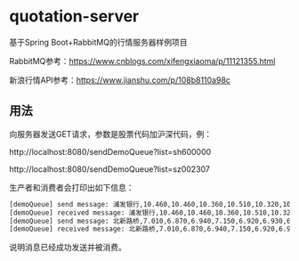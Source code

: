 # quotation-server
基于Spring Boot+RabbitMQ的行情服务器样例项目

RabbitMQ参考：https://www.cnblogs.com/xifengxiaoma/p/11121355.html

新浪行情API参考：https://www.jianshu.com/p/108b8110a98c

## 用法

向服务器发送GET请求，参数是股票代码加沪深代码，例：

http://localhost:8080/sendDemoQueue?list=sh600000

http://localhost:8080/sendDemoQueue?list=sz002307

生产者和消费者会打印出如下信息：

```bash
[demoQueue] send message: 浦发银行,10.460,10.460,10.360,10.510,10.320,10.350,10.360,80037356,835524366.000,294100,10.350,20100,10.340,179400,10.330,349192,10.320,1200000,10.310,681516,10.360,166265,10.370,306390,10.380,80500,10.390,133300,10.400,2020-08-31,15:00:00,00,
[demoQueue] received message: 浦发银行,10.460,10.460,10.360,10.510,10.320,10.350,10.360,80037356,835524366.000,294100,10.350,20100,10.340,179400,10.330,349192,10.320,1200000,10.310,681516,10.360,166265,10.370,306390,10.380,80500,10.390,133300,10.400,2020-08-31,15:00:00,00,
[demoQueue] send message: 北新路桥,7.010,6.870,6.940,7.150,6.920,6.930,6.940,24720352,173471157.060,231760,6.930,178700,6.920,225500,6.910,354100,6.900,20000,6.890,124820,6.940,85400,6.950,67700,6.960,175400,6.970,135100,6.980,2020-08-31,15:00:03,00
[demoQueue] received message: 北新路桥,7.010,6.870,6.940,7.150,6.920,6.930,6.940,24720352,173471157.060,231760,6.930,178700,6.920,225500,6.910,354100,6.900,20000,6.890,124820,6.940,85400,6.950,67700,6.960,175400,6.970,135100,6.980,2020-08-31,15:00:03,00
```

说明消息已经成功发送并被消费。